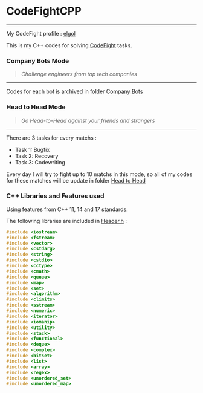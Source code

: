 # **CodeFightCPP**


----------


My CodeFight profile : [elgol](https://codefights.com/profile/elgnol)

This is my C++ codes for solving [CodeFight](https://codefights.com/) tasks. 

### **Company Bots Mode**
> *Challenge engineers from top tech companies*


----------


Codes for each bot is archived in  folder [Company Bots](https://github.com/philong6297/CodeFightCPP/tree/master/Company%20Bots)


### **Head to Head Mode**

> *Go Head-to-Head against your friends and strangers*


----------


There are 3 tasks for every matchs :

 - Task 1: Bugfix
 - Task 2: Recovery
 - Task 3: Codewriting


Every day I will try to fight up to 10 matchs in this mode, so all of my codes for these matches will be update in folder [Head to Head](https://github.com/philong6297/CodeFightCPP/tree/master/Head%20to%20Head)

### **C++ Libraries and Features used**
Using features from C++ 11, 14 and 17 standards. 

The following libraries are included in [Header.h](CodeFightCPP/Header.h) :
``` C++
#include <iostream>
#include <fstream>
#include <vector>
#include <cstdarg>
#include <string>
#include <cstdio>
#include <cctype>
#include <cmath>
#include <queue>
#include <map>
#include <set>
#include <algorithm>
#include <climits>
#include <sstream>
#include <numeric>
#include <iterator>
#include <iomanip>
#include <utility>
#include <stack>
#include <functional>
#include <deque>
#include <complex>
#include <bitset>
#include <list>
#include <array>
#include <regex>
#include <unordered_set>
#include <unordered_map>
```


